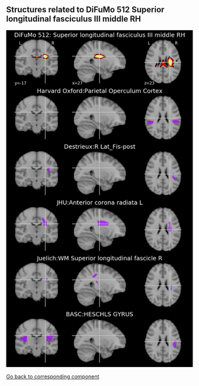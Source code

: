 


## Structures related to DiFuMo 512 Superior longitudinal fasciculus III middle RH

![456](456.jpg "Structures related to DiFuMo 512 Superior longitudinal fasciculus III middle RH")

[Go back to corresponding component](https://parietal-inria.github.io/DiFuMo/512/html/456.html)
